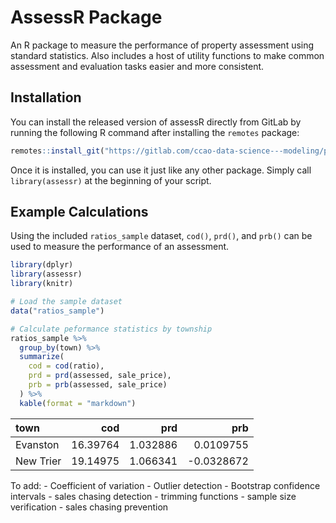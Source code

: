 
<!-- README.md is generated from README.Rmd. Please edit that file -->

# AssessR Package

An R package to measure the performance of property assessment using
standard statistics. Also includes a host of utility functions to make
common assessment and evaluation tasks easier and more consistent.

## Installation

You can install the released version of assessR directly from GitLab by
running the following R command after installing the `remotes` package:

``` r
remotes::install_git("https://gitlab.com/ccao-data-science---modeling/packages/assessr")
```

Once it is installed, you can use it just like any other package. Simply
call `library(assessr)` at the beginning of your script.

## Example Calculations

Using the included `ratios_sample` dataset, `cod()`, `prd()`, and
`prb()` can be used to measure the performance of an assessment.

``` r
library(dplyr)
library(assessr)
library(knitr)

# Load the sample dataset
data("ratios_sample")

# Calculate peformance statistics by township
ratios_sample %>%
  group_by(town) %>%
  summarize(
    cod = cod(ratio),
    prd = prd(assessed, sale_price),
    prb = prb(assessed, sale_price)
  ) %>%
  kable(format = "markdown")
```

| town      |      cod |      prd |         prb |
| :-------- | -------: | -------: | ----------: |
| Evanston  | 16.39764 | 1.032886 |   0.0109755 |
| New Trier | 19.14975 | 1.066341 | \-0.0328672 |

To add: - Coefficient of variation - Outlier detection - Bootstrap
confidence intervals - sales chasing detection - trimming functions -
sample size verification - sales chasing prevention
